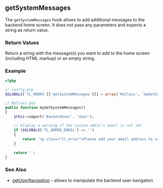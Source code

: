 getSystemMessages
-----------------

The `getSystemMessages` hook allows to add additional messages to the backend home screen. It does not pass any parameters and expects a string as return value.


### Return Values ###

Return a string with the message(s) you want to add to the home screen (including HTML markup) or an empty string.


### Example ###

```php
<?php

// config.php
$GLOBALS['TL_HOOKS']['getSystemMessages'][] = array('MyClass', 'myGetSystemMessages');

// MyClass.php
public function myGetSystemMessages()
{
	$this->import('BackendUser', 'User');
	
	// Display a warning if the system admin's email is not set
	if ($GLOBALS['TL_ADMIN_EMAIL'] == '')
	{
		return '<p class="tl_error">Please add your email address to system settings.';
	}
	
	return '';
}
```


### See Also ###

- [getUserNavigation](getUserNavigation.md) – allows to manipulate the backend user navigation

